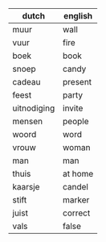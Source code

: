 | dutch       | english |
|-------------|---------|
| muur        | wall    |
| vuur        | fire    |
| boek        | book    |
| snoep       | candy   |
| cadeau      | present |
| feest       | party   |
| uitnodiging | invite  |
| mensen      | people  |
| woord       | word    |
| vrouw       | woman   |
| man         | man     |
| thuis       | at home |
| kaarsje     | candel  |
| stift       | marker  |
| juist       | correct |
| vals        | false   |
